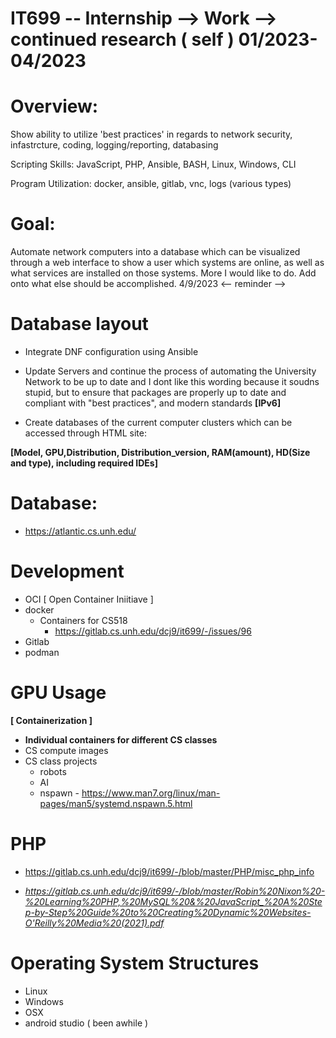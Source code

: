 # IT699 -- Internship --> Work --> continued research ( self ) 01/2023-04/2023


# Overview:
Show ability to utilize 'best practices' in regards to network security, infastrcture, coding, logging/reporting, databasing

Scripting Skills: JavaScript, PHP, Ansible, BASH, Linux, Windows, CLI

Program Utilization: docker, ansible, gitlab, vnc, logs (various types)

# Goal:
Automate network computers into a database which can be visualized through a web interface to show a user which systems are online,
as well as what services are installed on those systems. More I would like to do. Add onto what else should be accomplished. 4/9/2023 <-- reminder -->


# Database layout
- Integrate DNF configuration using Ansible
- Update Servers and continue the process of automating the University Network to be up to date and I dont like this wording because it soudns stupid, but to ensure that packages are properly up to date and compliant with "best practices", and modern standards **[IPv6]**

- Create databases of the current computer clusters which can be accessed through HTML site:

**[Model, GPU,Distribution, Distribution_version, RAM(amount), HD(Size and type), including required IDEs]**

# Database:
- https://atlantic.cs.unh.edu/

# Development
- OCI [ Open Container Iniitiave ]
- docker
    - Containers for CS518
        - https://gitlab.cs.unh.edu/dcj9/it699/-/issues/96
- Gitlab
- podman

# GPU Usage
**[ Containerization ]**
- **Individual containers for different CS classes**
- CS compute images
- CS class projects
    - robots
    - AI
    - nspawn
            - https://www.man7.org/linux/man-pages/man5/systemd.nspawn.5.html
# PHP
- https://gitlab.cs.unh.edu/dcj9/it699/-/blob/master/PHP/misc_php_info

- _https://gitlab.cs.unh.edu/dcj9/it699/-/blob/master/Robin%20Nixon%20-%20Learning%20PHP,%20MySQL%20&%20JavaScript_%20A%20Step-by-Step%20Guide%20to%20Creating%20Dynamic%20Websites-O'Reilly%20Media%20(2021).pdf_
# Operating System Structures
- Linux
- Windows
- OSX
- android studio ( been awhile )
